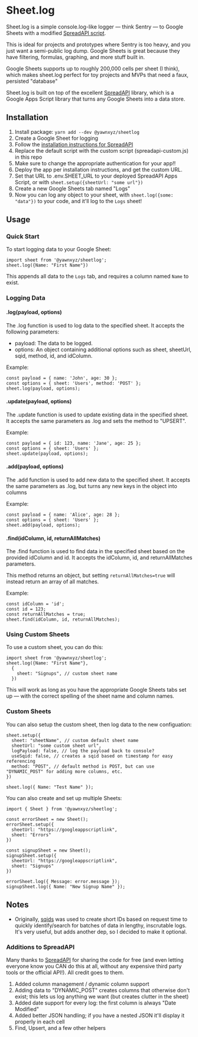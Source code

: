 
# Sheet.log

Sheet.log is a simple console.log-like logger — think Sentry — to Google Sheets with a modified [SpreadAPI script](https://spreadapi.roombelt.com/).

This is ideal for projects and prototypes where Sentry is too heavy, and you just want a semi-public log dump. Google Sheets is great because they have filtering, formulas, graphing, and more stuff built in. 

Google Sheets supports up to roughly 200,000 cells per sheet (I think), which makes sheet.log perfect for toy projects and MVPs that need a faux, persisted "database"

Sheet.log is built on top of the excellent [SpreadAPI](https://spreadapi.roombelt.com/) library, which is a Google Apps Script library that turns any Google Sheets into a data store.




## Installation

1. Install package: `yarn add --dev @yawnxyz/sheetlog`
1. Create a Google Sheet for logging
1. Follow the [installation instructions for SpreadAPI](https://spreadapi.roombelt.com)
1. Replace the default script with the custom script (spreadapi-custom.js) in this repo
1. Make sure to change the appropriate authentication for your app!!
1. Deploy the app per installation instructions, and get the custom URL.
1. Set that URL to .env.SHEET_URL to your deployed SpreadAPI Apps Script, or with `sheet.setup({sheetUrl: "some url"})`
1. Create a new Google Sheets tab named "Logs"
1. Now you can log any object to your sheet, with `sheet.log({some: "data"})` to your code, and it'll log to the `Logs` sheet!


## Usage

### Quick Start

To start logging data to your Google Sheet:

```
import sheet from '@yawnxyz/sheetlog';
sheet.log({Name: "First Name"})
```

This appends all data to the `Logs` tab, and requires a column named `Name` to exist.


### Logging Data

#### .log(payload, options)
The .log function is used to log data to the specified sheet. It accepts the following parameters:
- payload: The data to be logged.
- options: An object containing additional options such as sheet, sheetUrl, sqid, method, id, and idColumn.

Example:
```
const payload = { name: 'John', age: 30 };
const options = { sheet: 'Users', method: 'POST' };
sheet.log(payload, options);
```

#### .update(payload, options)
The .update function is used to update existing data in the specified sheet. It accepts the same parameters as .log and sets the method to "UPSERT".

Example:
```
const payload = { id: 123, name: 'Jane', age: 25 };
const options = { sheet: 'Users' };
sheet.update(payload, options);
```

#### .add(payload, options)
The .add function is used to add new data to the specified sheet. It accepts the same parameters as .log, but turns any new keys in the object into columns

Example:
```
const payload = { name: 'Alice', age: 28 };
const options = { sheet: 'Users' };
sheet.add(payload, options);
```

#### .find(idColumn, id, returnAllMatches)
The .find function is used to find data in the specified sheet based on the provided idColumn and id. It accepts the idColumn, id, and returnAllMatches parameters.

This method returns an object, but setting `returnAllMatches=true` will instead return an array of all matches.

Example:
```
const idColumn = 'id';
const id = 123;
const returnAllMatches = true;
sheet.find(idColumn, id, returnAllMatches);
```






### Using Custom Sheets

To use a custom sheet, you can do this:

```
import sheet from '@yawnxyz/sheetlog';
sheet.log({Name: "First Name"}, 
  {
    sheet: "Signups", // custom sheet name
  })
```

This will work as long as you have the appropriate Google Sheets tabs set up — with the correct spelling of the sheet name and column names.



### Custom Sheets

You can also setup the custom sheet, then log data to the new configuation: 

```
sheet.setup({
  sheet: "sheetName", // custom default sheet name
  sheetUrl: "some custom sheet url",
  logPayload: false, // log the payload back to console?
  useSqid: false, // creates a sqid based on timestamp for easy referencing
  method: "POST", // default method is POST, but can use "DYNAMIC_POST" for adding more columns, etc.
})

sheet.log({ Name: "Test Name" });
```

You can also create and set up multiple Sheets:
```
import { Sheet } from '@yawnxyz/sheetlog';

const errorSheet = new Sheet();
errorSheet.setup({
  sheetUrl: "https://googleappscriptlink",
  sheet: "Errors"
})

const signupSheet = new Sheet();
signupSheet.setup({
  sheetUrl: "https://googleappscriptlink",
  sheet: "Signups"
})

errorSheet.log({ Message: error.message });
signupSheet.log({ Name: "New Signup Name" });
```







## Notes

- Originally, [sqids](https://github.com/sqids) was used to create short IDs based on request time to quickly identify/search for batches of data in lengthy, inscrutable logs. It's very useful, but adds another dep, so I decided to make it optional. 

### Additions to SpreadAPI

Many thanks to [SpreadAPI](https://spreadapi.roombelt.com) for sharing the code for free (and even letting everyone know you CAN do this at all, without any expensive third party tools or the official API!). All credit goes to them.

1. Added column management / dynamic column support
1. Adding data to "DYNAMIC_POST" creates columns that otherwise don't exist; this lets us log anything we want (but creates clutter in the sheet)
1. Added date support for every log: the first column is always "Date Modified"
1. Added better JSON handling; if you have a nested JSON it'll display it properly in each cell
1. Find, Upsert, and a few other helpers
